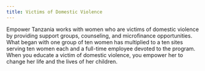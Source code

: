 ```yaml
---
title: Victims of Domestic Violence
---
```

Empower Tanzania works with women who are victims of domestic violence by providing support groups, counseling, and microfinance opportunities. What began with one group of ten women has multiplied to a ten sites serving ten women each and a full-time employee devoted to the program.  When you educate a victim of domestic violence, you empower her to change her life and the lives of her children.